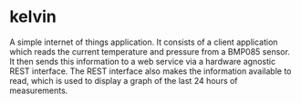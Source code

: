 kelvin
======
A simple internet of things application. It consists of a client application which reads the current temperature and pressure from a BMP085 sensor. It then sends this information to a web service via a hardware agnostic REST interface. The REST interface also makes the information available to read, which is used to display a graph of the last 24 hours of measurements.